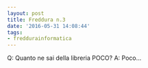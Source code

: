 ```yaml
---
layout: post
title: Freddura n.3
date: '2016-05-31 14:08:44'
tags:
- freddurainformatica
---
```


Q: Quanto ne sai della libreria POCO?
A: Poco...
